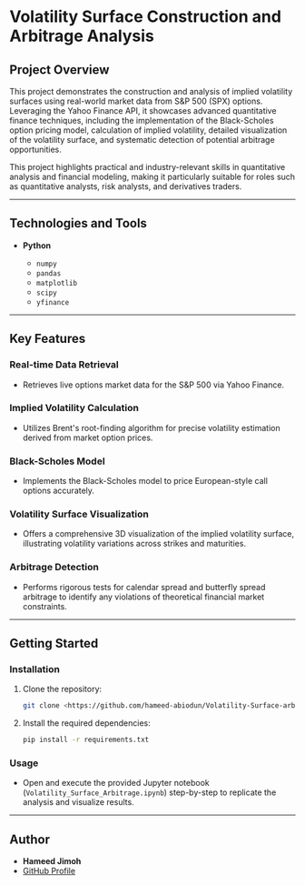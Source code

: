 # Volatility Surface Construction and Arbitrage Analysis

## Project Overview

This project demonstrates the construction and analysis of implied volatility surfaces using real-world market data from S\&P 500 (SPX) options. Leveraging the Yahoo Finance API, it showcases advanced quantitative finance techniques, including the implementation of the Black-Scholes option pricing model, calculation of implied volatility, detailed visualization of the volatility surface, and systematic detection of potential arbitrage opportunities.

This project highlights practical and industry-relevant skills in quantitative analysis and financial modeling, making it particularly suitable for roles such as quantitative analysts, risk analysts, and derivatives traders.

---

## Technologies and Tools

* **Python**

  * `numpy`
  * `pandas`
  * `matplotlib`
  * `scipy`
  * `yfinance`

---

## Key Features

### Real-time Data Retrieval

* Retrieves live options market data for the S\&P 500 via Yahoo Finance.

### Implied Volatility Calculation

* Utilizes Brent's root-finding algorithm for precise volatility estimation derived from market option prices.

### Black-Scholes Model

* Implements the Black-Scholes model to price European-style call options accurately.

### Volatility Surface Visualization

* Offers a comprehensive 3D visualization of the implied volatility surface, illustrating volatility variations across strikes and maturities.

### Arbitrage Detection

* Performs rigorous tests for calendar spread and butterfly spread arbitrage to identify any violations of theoretical financial market constraints.

---

## Getting Started

### Installation

1. Clone the repository:

   ```bash
   git clone <https://github.com/hameed-abiodun/Volatility-Surface-arbitrage>
   ```

2. Install the required dependencies:

   ```bash
   pip install -r requirements.txt
   ```

### Usage

* Open and execute the provided Jupyter notebook (`Volatility_Surface_Arbitrage.ipynb`) step-by-step to replicate the analysis and visualize results.

---

##  Author

* **Hameed Jimoh**
* [GitHub Profile](https://github.com/hameed-abiodun/)
